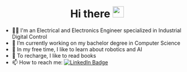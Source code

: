 
<!--
<div align="center">
<img src="https://media.giphy.com/media/lP8xu5t2DLGG045H8F/giphy.gif" width="100"/>
</div>
-->

<!--
<div align="center">
<img src="https://komarev.com/ghpvc/?username=your-Aya-HaidarAhmad&style=flat-square&color=blue" alt=""/>
</div>
-->

<h1 align="center">
  Hi there 
<img src="https://media.giphy.com/media/hvRJCLFzcasrR4ia7z/giphy.gif" width="30px"/>
</h1>

<!--
<div align="center">
  <img src="https://media.giphy.com/media/dWesBcTLavkZuG35MI/giphy.gif" width="600" height="300"/>
</div>
-->


- :woman_technologist: I'm an Electrical and Electronics Engineer specialized in Industrial Digital Control
- 🔭 I’m currently working on my bachelor degree in Computer Science 
- 🌱 In my free time, I like to learn about robotics and AI
- :book: To recharge, I like to read books
- 📫 How to reach me: <a href="https://www.linkedin.com/in/aya-h-13b00a225"><img src="https://img.shields.io/badge/LinkedIn-blue?style=for-the-badge&logo=linkedin&logoColor=white" alt="LinkedIn Badge"/></a>


<!--
[![Aya's github stats](https://github-readme-stats.vercel.app/api?username=Aya-HaidarAhmad&count_private=true&show_icons=true&theme=radical&hide_rank=false)](https://github.com/anuraghazra/github-readme-stats)
-->

<!--
[![Top Langs](https://github-readme-stats.vercel.app/api/top-langs/?username=Aya-HaidarAhmad&layout=compact&theme=vision-friendly-dark)](https://github.com/anuraghazra/github-readme-stats)
-->

<!--
comment
-->
